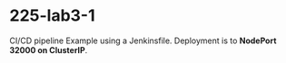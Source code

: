 # 225-lab3-1
CI/CD pipeline Example using a Jenkinsfile.  Deployment is to __NodePort 32000 on ClusterIP__.
